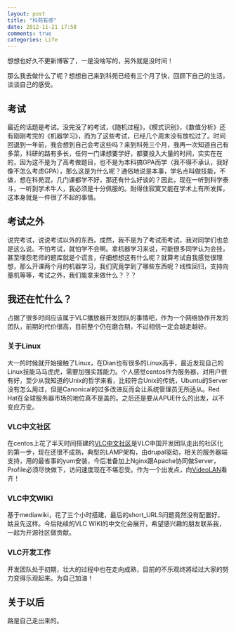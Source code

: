 ```yaml
---
layout: post
title: "科苑有感"
date: 2012-11-21 17:58
comments: true
categories: Life
---
```

想想也好久不更新博客了，一是没啥写的，另外就是没时间！

那么我去做什么了呢？想想自己来到科苑已经有三个月了快，回顾下自己的生活，谈谈自己的感受。

## 考试
最近的话题是考试。没完没了的考试，《随机过程》，《模式识别》，《数值分析》还有刚刚考完的《机器学习》，而为了这些考试，已经几个周末没有放松过了。时间回退到一年前，我会想到自己会考这些吗？来到科苑三个月，我再一次知道自己有多菜，科研的路有多长，<!--more-->任何一门课想要学好，都要投入大量的时间，实实在在的，因为这不是为了高考做题目，也不是为本科搞GPA而学（我不得不承认，我好像不怎么考虑GPA），那么这是为什么呢？通俗地说是本事，学名点叫做技能，不做，想在科苑混，几门课都学不好，那还有什么好谈的？因此，现在一听到科学泰斗，一听到学术牛人，我必须是十分佩服的。耐得住寂寞又能在学术上有所发挥，这本身就是一件很了不起的事情。

## 考试之外
说完考试，说说考试以外的东西，成然，我不是为了考试而考试，我对同学们也总是这么说。不怕考试，就怕学不会啊。拿机器学习来说，可能很多同学认为会挂，甚至埋怨老师的题库就是个谎言，仔细想想这有什么呢？就算考试自我感觉很理想，那么开课两个月的机器学习，我们究竟学到了哪些东西呢？线性回归，支持向量机等等，考试之外，我们能拿来做什么？？？

## 我还在忙什么？
占据了很多时间应该属于VLC播放器开发团队的事情吧，作为一个网络协作开发的团队，前期的代价很高，目前整个仍在磨合期，不过相信一定会越走越好。

### 关于Linux
大一的时候就开始接触了Linux，在Dian也有很多的Linux高手，最近发现自己的Linux技能马马虎虎，需要加强实践能力。个人感觉centos作为服务器，对用户很有好，至少从我知道的Unix的哲学来看，比较符合Unix的传统，Ubuntu的Server没有怎么用过，但是Canonical的过多改进反而会让系统管理员无所适从。Red Hat在全球服务器市场的地位真不是盖的。之后还是要从APUE什么的出发，以不变应万变。

### VLC中文社区
在centos上花了半天时间搭建的[VLC中文社区](http://vlcchina.org)是VLC中国开发团队走出的社区化的第一步，现在还很不成熟，典型的LAMP架构，由drupal驱动，相关的服务器端支持，用的最省事的yum安装，今后准备加上Nginx跟Apache协同做Server，Profile必须尽快做下，访问速度现在不堪忍受。作为一个出发点，向[VideoLAN](http://videolan.org)看齐！

### VLC中文WIKI
基于mediawiki，花了三个小时搭建，最后的short_URLS问题竟然没有配置好，姑且先这样。今后陆续的VLC WIKI的中文化会展开，希望感兴趣的朋友联系我，一起为开源社区做贡献。

### VLC开发工作
开发团队处于初期，壮大的过程中也在走向成熟，目前的不乐观终將经过大家的努力变得乐观起来。为自己加油！

## 关于以后
路是自己走出来的。

